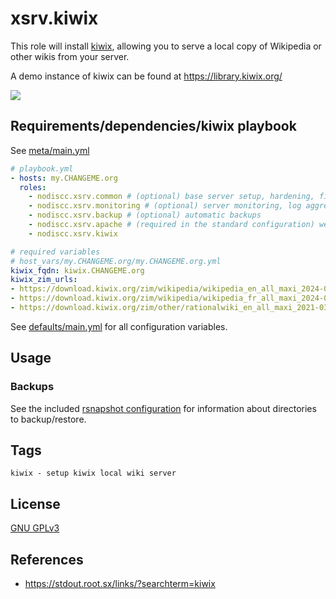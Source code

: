# xsrv.kiwix

This role will install [kiwix](https://kiwix.org/), allowing you to serve a local copy of Wikipedia or other wikis from your server.

A demo instance of kiwix can be found at https://library.kiwix.org/

[![](https://gitlab.com/nodiscc/toolbox/-/raw/master/DOC/SCREENSHOTS/kiwix2.png)](https://gitlab.com/nodiscc/toolbox/-/raw/master/DOC/SCREENSHOTS/kiwix2.png)


## Requirements/dependencies/kiwix playbook

See [meta/main.yml](meta/main.yml)

```yaml
# playbook.yml
- hosts: my.CHANGEME.org
  roles:
    - nodiscc.xsrv.common # (optional) base server setup, hardening, firewall, bruteforce prevention
    - nodiscc.xsrv.monitoring # (optional) server monitoring, log aggregation
    - nodiscc.xsrv.backup # (optional) automatic backups
    - nodiscc.xsrv.apache # (required in the standard configuration) webserver/reverse proxy, SSL certificates
    - nodiscc.xsrv.kiwix

# required variables
# host_vars/my.CHANGEME.org/my.CHANGEME.org.yml
kiwix_fqdn: kiwix.CHANGEME.org
kiwix_zim_urls:
- https://download.kiwix.org/zim/wikipedia/wikipedia_en_all_maxi_2024-01.zim # 109GB, full english wikipedia
- https://download.kiwix.org/zim/wikipedia/wikipedia_fr_all_maxi_2024-05.zim # 37GB, full french wikipedia
- https://download.kiwix.org/zim/other/rationalwiki_en_all_maxi_2021-03.zim # 116MB, rationalwiki.org
```

See [defaults/main.yml](defaults/main.yml) for all configuration variables.


## Usage


### Backups

See the included [rsnapshot configuration](templates/etc_rsnapshot.d_kiwix.conf.j2) for information about directories to backup/restore.

## Tags

<!--BEGIN TAGS LIST-->
```
kiwix - setup kiwix local wiki server
```
<!--END TAGS LIST-->


## License

[GNU GPLv3](../../LICENSE)


## References

- https://stdout.root.sx/links/?searchterm=kiwix
